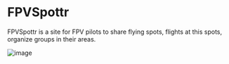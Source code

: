 # FPVSpottr

FPVSpottr is a site for FPV pilots to share flying spots, flights at this spots, organize groups in their areas.

![image](https://github.com/00jferna/FPVSpottr/assets/96546829/1936040b-d162-4819-9c1c-6f3374cb03ba)

